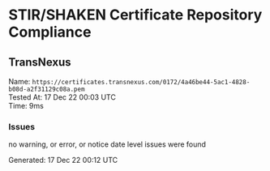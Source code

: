 # STIR/SHAKEN Certificate Repository Compliance

## TransNexus

Name: `https://certificates.transnexus.com/0172/4a46be44-5ac1-4828-b08d-a2f31129c08a.pem`\
Tested At: 17 Dec 22 00:03 UTC\
Time: 9ms

### Issues

no warning, or error, or notice date level issues were found

Generated: 17 Dec 22 00:12 UTC